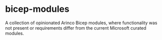 # bicep-modules

A collection of opinionated Arinco Bicep modules, where functionality was not present or requirements differ from the current Microsoft curated modules.
